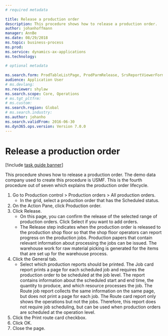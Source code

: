 ```yaml
--- 
# required metadata 
 
title: Release a production order
description: This procedure shows how to release a production order. 
author: johanhoffmann
manager: AnnBe 
ms.date: 08/29/2018
ms.topic: business-process 
ms.prod:  
ms.service: dynamics-ax-applications 
ms.technology:  
 
# optional metadata 
 
ms.search.form: ProdTableListPage, ProdParmRelease, SrsReportViewerForm   
audience: Application User 
# ms.devlang:  
ms.reviewer: shylaw
ms.search.scope: Core, Operations 
# ms.tgt_pltfrm:  
# ms.custom:  
ms.search.region: Global
# ms.search.industry: 
ms.author: johanho
ms.search.validFrom: 2016-06-30 
ms.dyn365.ops.version: Version 7.0.0 
---
```

# Release a production order

[!include [task guide banner](../../includes/task-guide-banner.md)]

This procedure shows how to release a production order. The demo data company used to create this procedure is USMF. This is the fourth procedure out of seven which explains the production order lifecycle.

1. Go to Production control > Production orders > All production orders.
    * In the grid, select a production order that has the Scheduled status.  
2. On the Action Pane, click Production order.
3. Click Release.
    * On this page, you can confirm the release of the selected range of production orders. Click Select if you want to add orders.  
    * The Release step indicates when the production order is released to the production shop floor so that the shop floor operators can report progress on the production jobs. Production papers that contain relevant information about processing the jobs can be issued. The warehouse work for raw material picking is generated for the items that are set up for the warehouse process.  
4. Click the General tab.
    * Select which production reports should be printed. The Job card report prints a page for each scheduled job and requires the production order to be scheduled at the job level. The report contains information about the scheduled start and end time, the quantity to produce, and which resource processes the job. The Route job report collects the same information on the same page, but does not print a page for each job. The Route card report only shows the operations but not the jobs. Therefore, this report does not require job scheduling, but can be used when production orders are scheduled at the operation level.  
5. Click the Print route card checkbox.
6. Click OK.
7. Close the page.

